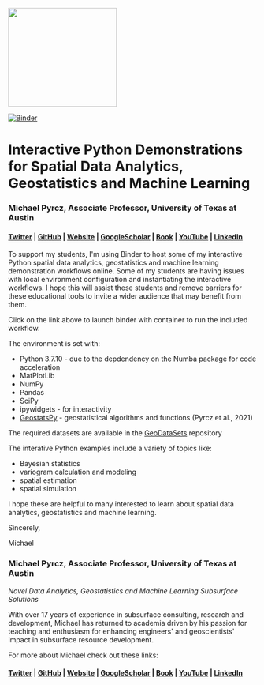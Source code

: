<p>
    <img src="https://github.com/GeostatsGuy/GeostatsPy/blob/master/TCG_color_logo.png" width="220" height="200" />
</p>

[![Binder](https://mybinder.org/badge_logo.svg)](https://mybinder.org/v2/gh/GeostatsGuy/InteractivePython/HEAD)

# Interactive Python Demonstrations for Spatial Data Analytics, Geostatistics and Machine Learning 

### Michael Pyrcz, Associate Professor, University of Texas at Austin 
#### [Twitter](https://twitter.com/geostatsguy) | [GitHub](https://github.com/GeostatsGuy) | [Website](http://michaelpyrcz.com) | [GoogleScholar](https://scholar.google.com/citations?user=QVZ20eQAAAAJ&hl=en&oi=ao) | [Book](https://www.amazon.com/Geostatistical-Reservoir-Modeling-Michael-Pyrcz/dp/0199731446) | [YouTube](https://www.youtube.com/channel/UCLqEr-xV-ceHdXXXrTId5ig)  | [LinkedIn](https://www.linkedin.com/in/michael-pyrcz-61a648a1)

To support my students, I'm using Binder to host some of my interactive Python spatial data analytics, geostatistics and machine learning demonstration workflows online. Some of my students are having issues with local environment configuration and instantiating the interactive workflows. I hope this will assist these students and remove barriers for these educational tools to invite a wider audience that may benefit from them. 

Click on the link above to launch binder with container to run the included workflow.

The environment is set with:

* Python 3.7.10 - due to the depdendency on the Numba package for code acceleration
* MatPlotLib
* NumPy
* Pandas
* SciPy
* ipywidgets - for interactivity
* [GeostatsPy](https://pypi.org/project/geostatspy/) - geostatistical algorithms and functions (Pyrcz et al., 2021)

The required datasets are available in the [GeoDataSets](https://github.com/GeostatsGuy/GeoDataSets) repository 

The interative Python examples include a variety of topics like:

* Bayesian statistics
* variogram calculation and modeling
* spatial estimation
* spatial simulation

I hope these are helpful to many interested to learn about spatial data analytics, geostatistics and machine learning.

Sincerely,

Michael

### Michael Pyrcz, Associate Professor, University of Texas at Austin 
*Novel Data Analytics, Geostatistics and Machine Learning Subsurface Solutions*

With over 17 years of experience in subsurface consulting, research and development, Michael has returned to academia driven by his passion for teaching and enthusiasm for enhancing engineers' and geoscientists' impact in subsurface resource development. 

For more about Michael check out these links:

#### [Twitter](https://twitter.com/geostatsguy) | [GitHub](https://github.com/GeostatsGuy) | [Website](http://michaelpyrcz.com) | [GoogleScholar](https://scholar.google.com/citations?user=QVZ20eQAAAAJ&hl=en&oi=ao) | [Book](https://www.amazon.com/Geostatistical-Reservoir-Modeling-Michael-Pyrcz/dp/0199731446) | [YouTube](https://www.youtube.com/channel/UCLqEr-xV-ceHdXXXrTId5ig)  | [LinkedIn](https://www.linkedin.com/in/michael-pyrcz-61a648a1)

